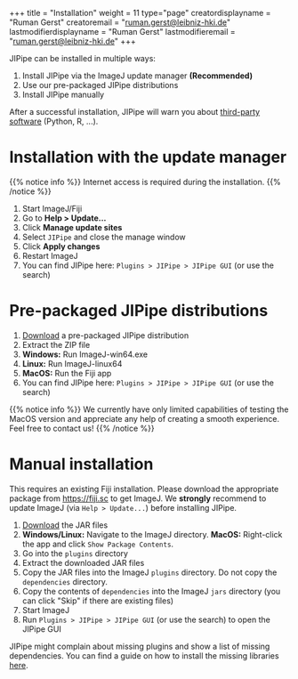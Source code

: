 +++
title = "Installation"
weight = 11
type="page"
creatordisplayname = "Ruman Gerst"
creatoremail = "ruman.gerst@leibniz-hki.de"
lastmodifierdisplayname = "Ruman Gerst"
lastmodifieremail = "ruman.gerst@leibniz-hki.de"
+++

JIPipe can be installed in multiple ways:

1. Install JIPipe via the ImageJ update manager **(Recommended)**
2. Use our pre-packaged JIPipe distributions
3. Install JIPipe manually

After a successful installation, JIPipe will warn you about [third-party software](/installation/#third-party-software) (Python, R, ...).

# Installation with the update manager

{{% notice info %}}
Internet access is required during the installation.
{{% /notice %}}

1. Start ImageJ/Fiji
2. Go to **Help > Update...**
3. Click **Manage update sites**
4. Select `JIPipe` and close the manage window
5. Click **Apply changes**
6. Restart ImageJ
7. You can find JIPipe here: `Plugins > JIPipe > JIPipe GUI` (or use the search)

# Pre-packaged JIPipe distributions

1. [Download](/download) a pre-packaged JIPipe distribution
2. Extract the ZIP file
3. **Windows:** Run ImageJ-win64.exe
4. **Linux:** Run ImageJ-linux64
5. **MacOS:** Run the Fiji app
6. You can find JIPipe here: `Plugins > JIPipe > JIPipe GUI` (or use the search)

{{% notice info %}}
We currently have only limited capabilities of testing the MacOS version and appreciate any help of creating a smooth experience. Feel free to contact us!
{{% /notice %}}

# Manual installation

This requires an existing Fiji installation. Please download the appropriate package from https://fiji.sc to get ImageJ. 
We **strongly** recommend to update ImageJ (via `Help > Update...`) before installing JIPipe.

1. [Download](/download) the JAR files
2. **Windows/Linux:** Navigate to the ImageJ directory. **MacOS:** Right-click the app and click `Show Package Contents`. 
3. Go into the `plugins` directory
4. Extract the downloaded JAR files
5. Copy the JAR files into the ImageJ `plugins` directory. Do not copy the `dependencies` directory.
6. Copy the contents of `dependencies` into the ImageJ `jars` directory (you can click "Skip" if there are existing files)
7. Start ImageJ
8. Run `Plugins > JIPipe > JIPipe GUI` (or use the search) to open the JIPipe GUI

JIPipe might complain about missing plugins and show a list of missing dependencies. You can find a guide on how to install the missing libraries [here](/installation/dependencies).
